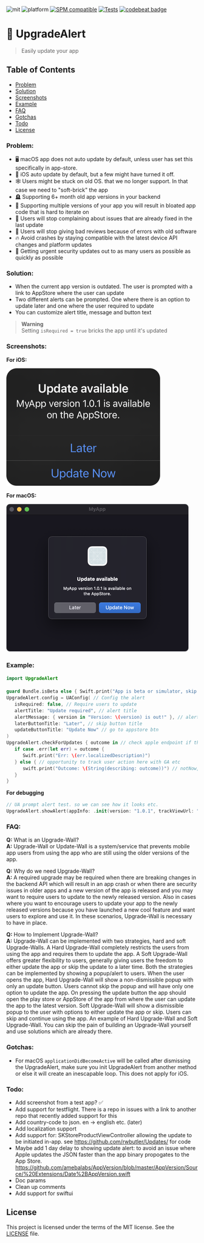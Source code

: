 ![mit](https://img.shields.io/badge/License-MIT-brightgreen.svg)
![platform](https://img.shields.io/badge/Platform-iOS/macOS-blue.svg)
[![SPM compatible](https://img.shields.io/badge/SPM-compatible-4BC51D.svg?style=flat)](https://github.com/apple/swift)
[![Tests](https://github.com/sentryco/UpgradeAlert/actions/workflows/Tests.yml/badge.svg)](https://github.com/sentryco/UpgradeAlert/actions/workflows/Tests.yml)
[![codebeat badge](https://codebeat.co/badges/3cf70bb0-e669-4ad2-b772-e76175cd23c1)](https://codebeat.co/projects/github-com-sentryco-upgradealert-main)

# 🔔 UpgradeAlert

> Easily update your app

## Table of Contents
- [Problem](#problem)
- [Solution](#solution)
- [Screenshots](#screenshots)
- [Example](#example)
- [FAQ](#faq)
- [Gotchas](#gotchas)
- [Todo](#todo)
- [License](#license)

### Problem:
- 🖥 macOS app does not auto update by default, unless user has set this specifically in app-store.
- 📲 iOS auto update by default, but a few might have turned it off.
- 🕸 Users might be stuck on old OS. that we no longer support. In that case we need to "soft-brick" the app
- 🪦 Supporting 6+ month old app versions in your backend
- 🥶 Supporting multiple versions of your app you will result in bloated app code that is hard to iterate on
- 🤬 Users will stop complaining about issues that are already fixed in the last update
- 🥵 Users will stop giving bad reviews because of errors with old software
- 🔥 Avoid crashes by staying compatible with the latest device API changes and platform updates
- 🚨 Getting urgent security updates out to as many users as possible as quickly as possible

### Solution:
- When the current app version is outdated. The user is prompted with a link to AppStore where the user can update
- Two different alerts can be prompted. One where there is an option to update later and one where the user required to update
- You can customize alert title, message and button text

> **Warning**  
> Setting `isRequired = true` bricks the app until it's updated

### Screenshots:

**For iOS:**

<img width="405" alt="ios" src="iOS.png">  

**For macOS:**

<img width="480" alt="ios" src="macOS.png">

### Example:
```swift
import UpgradeAlert

guard Bundle.isBeta else { Swift.print("App is beta or simulator, skip checking for update"); return }
UpgradeAlert.config = UAConfig( // Config the alert
   isRequired: false, // Require users to update
   alertTitle: "Update required", // alert title
   alertMessage: { version in "Version: \(version) is out!" }, // alert msg
   laterButtonTitle: "Later", // skip button title
   updateButtonTitle: "Update Now" // go to appstore btn
)
UpgradeAlert.checkForUpdates { outcome in // check apple endpoint if there is a new update
   if case .err(let err) = outcome {
      Swift.print("Err: \(err.localizedDescription)")
   } else { // opportunity to track user action here with GA etc
      swift.print("Outcome: \(String(describing: outcome))") // notNow, notNeeded, appStoreOpened
   }
}
```
**For debugging**

```swift
// UA prompt alert test. so we can see how it looks etc.
UpgradeAlert.showAlert(appInfo: .init(version: "1.0.1", trackViewUrl: "https://apps.apple.com/app/id/com.MyCompany.MyApp"))
```

### FAQ:
**Q:** What is an Upgrade-Wall?  
**A:** Upgrade-Wall or Update-Wall is a system/service that prevents mobile app users from using the app who are still using the older versions of the app.

**Q:** Why do we need Upgrade-Wall?  
**A:** A required upgrade may be required when there are breaking changes in the backend API which will result in an app crash or when there are security issues in older apps and a new version of the app is released and you may want to require users to update to the newly released version. Also in cases where you want to encourage users to update your app to the newly released versions because you have launched a new cool feature and want users to explore and use it. In these scenarios, Upgrade-Wall is necessary to have in place.

**Q:** How to Implement Upgrade-Wall?  
**A:** Upgrade-Wall can be implemented with two strategies, hard and soft Upgrade-Walls. A Hard Upgrade-Wall completely restricts the users from using the app and requires them to update the app. A Soft Upgrade-Wall offers greater flexibility to users, generally giving users the freedom to either update the app or skip the update to a later time. Both the strategies can be implemented by showing a popup/alert to users. When the user opens the app, Hard Upgrade-Wall will show a non-dismissible popup with only an update button. Users cannot skip the popup and will have only one option to update the app. On pressing the update button the app should open the play store or AppStore of the app from where the user can update the app to the latest version. Soft Upgrade-Wall will show a dismissible popup to the user with options to either update the app or skip. Users can skip and continue using the app. An example of Hard Upgrade-Wall and Soft Upgrade-Wall. You can skip the pain of building an Upgrade-Wall yourself and use solutions which are already there.

### Gotchas:
- For macOS `applicationDidBecomeActive` will be called after dismissing the UpgradeAlert, make sure you init UpgradeAlert from another method or else it will create an inescapable loop. This does not apply for iOS.

### Todo:
- Add screenshot from a test app? ✅ 
- Add support for testflight. There is a repo in issues with a link to another repo that recently added support for this
- Add country-code to json. en -> english etc. (later)
- Add localization support
- Add support for: SKStoreProductViewController allowing the update to be initiated in-app. see https://github.com/rwbutler/Updates/ for code
- Maybe add 1 day delay to showing update alert: to avoid an issue where Apple updates the JSON faster than the app binary propogates to the App Store. https://github.com/amebalabs/AppVersion/blob/master/AppVersion/Source/%20Extensions/Date%2BAppVersion.swift
- Doc params
- Clean up comments
- Add support for swiftui

## License
This project is licensed under the terms of the MIT license. See the [LICENSE](LICENSE) file.

